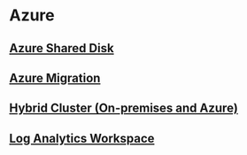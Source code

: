 # Azure
## [Azure Shared Disk](Shared_Disk/Shared%20Disk.md)
## [Azure Migration](Azure_Migration/Azure%20Migration.md)
## [Hybrid Cluster (On-premises and Azure)](Hybrid_Cluster_(On-premises%20and%20Azure)/Hybrid_Cluster_(On-premises%20and%20Azure).md)
## [Log Analytics Workspace](Log_Analytics_Workspace/Log%20Analytics%20Workspace.md)
